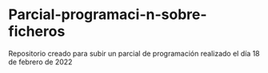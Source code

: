 # Parcial-programaci-n-sobre-ficheros
Repositorio creado para subir un parcial de programación realizado el día 18 de febrero de 2022
